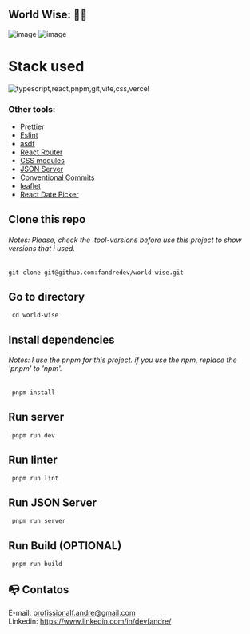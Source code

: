 ## World Wise: :technologist:

![image](https://github.com/user-attachments/assets/7a44f992-051e-4017-a6c7-5fdae04c088b)
![image](https://github.com/user-attachments/assets/b40d7aa6-6ebc-4a9a-b5d8-2e6613662282)


# Stack used

<img src="https://skillicons.dev/icons?i=typescript,react,pnpm,git,vite,css,vercel&theme=dark" alt="typescript,react,pnpm,git,vite,css,vercel" />

### Other tools:

- [Prettier](https://eslint.org/)
- [Eslint](https://prettier.io/)
- [asdf](https://asdf-vm.com/)
- [React Router](https://reactrouter.com/en/main)
- [CSS modules](https://github.com/css-modules/css-modules)
- [JSON Server](https://www.npmjs.com/package/json-server)
- [Conventional Commits](https://www.conventionalcommits.org/en/v1.0.0/)
- [leaflet](https://leafletjs.com/)
- [React Date Picker](https://www.npmjs.com/package/react-datepicker)

## Clone this repo

###### Notes: Please, check the .tool-versions before use this project to show versions that i used.

```
git clone git@github.com:fandredev/world-wise.git
```

## Go to directory

```
 cd world-wise
```

## Install dependencies

###### Notes: I use the pnpm for this project. if you use the npm, replace the 'pnpm' to 'npm'.

```
 pnpm install
```

## Run server

```
 pnpm run dev
```

## Run linter

```
 pnpm run lint
```

## Run JSON Server

```
 pnpm run server
```

## Run Build (OPTIONAL)

```
 pnpm run build
```

## :mailbox_with_no_mail: Contatos

E-mail: profissionalf.andre@gmail.com<br>
Linkedin: https://www.linkedin.com/in/devfandre/<br>
